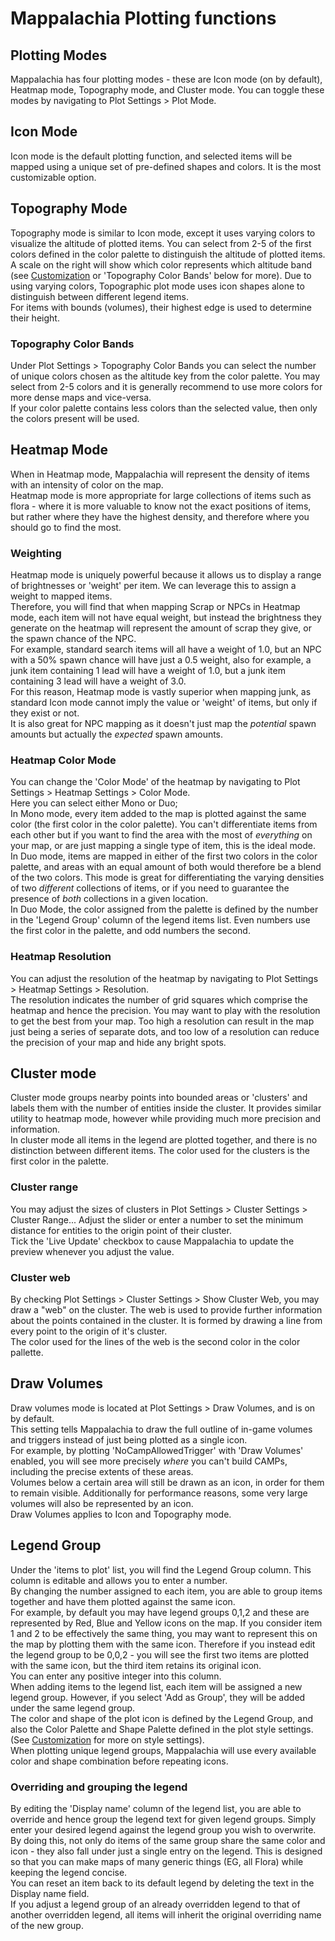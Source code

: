 # Mappalachia Plotting functions

## Plotting Modes
Mappalachia has four plotting modes - these are Icon mode (on by default), Heatmap mode, Topography mode, and Cluster mode. You can toggle these modes by navigating to Plot Settings > Plot Mode.<br/>

## Icon Mode
Icon mode is the default plotting function, and selected items will be mapped using a unique set of pre-defined shapes and colors. It is the most customizable option.

## Topography Mode
Topography mode is similar to Icon mode, except it uses varying colors to visualize the altitude of plotted items. You can select from 2-5 of the first colors defined in the color palette to distinguish the altitude of plotted items. A scale on the right will show which color represents which altitude band (see [Customization](Customization.md) or 'Topography Color Bands' below for more). Due to using varying colors, Topographic plot mode uses icon shapes alone to distinguish between different legend items.<br/>
For items with bounds (volumes), their highest edge is used to determine their height.

### Topography Color Bands
Under Plot Settings > Topography Color Bands you can select the number of unique colors chosen as the altitude key from the color palette. You may select from 2-5 colors and it is generally recommend to use more colors for more dense maps and vice-versa.<br/>
If your color palette contains less colors than the selected value, then only the colors present will be used.

## Heatmap Mode
When in Heatmap mode, Mappalachia will represent the density of items with an intensity of color on the map.<br/>
Heatmap mode is more appropriate for large collections of items such as flora - where it is more valuable to know not the exact positions of items, but rather where they have the highest density, and therefore where you should go to find the most.<br/>

### Weighting
Heatmap mode is uniquely powerful because it allows us to display a range of brightnesses or 'weight' per item. We can leverage this to assign a weight to mapped items.<br/>
Therefore, you will find that when mapping Scrap or NPCs in Heatmap mode, each item will not have equal weight, but instead the brightness they generate on the heatmap will represent the amount of scrap they give, or the spawn chance of the NPC.<br/>
For example, standard search items will all have a weight of 1.0, but an NPC  with a 50% spawn chance will have just a 0.5 weight, also for example, a junk item containing 1 lead will have a weight of 1.0, but a junk item containing 3 lead will have a weight of 3.0.<br/>
For this reason, Heatmap mode is vastly superior when mapping junk, as standard Icon mode cannot imply the value or 'weight' of items, but only if they exist or not.<br/>
It is also great for NPC mapping as it doesn't just map the *potential* spawn amounts but actually the *expected* spawn amounts.

### Heatmap Color Mode
You can change the 'Color Mode' of the heatmap by navigating to Plot Settings > Heatmap Settings > Color Mode.<br/>
Here you can select either Mono or Duo;<br/>
In Mono mode, every item added to the map is plotted against the same color (the first color in the color palette). You can't differentiate items from each other but if you want to find the area with the most of *everything* on your map, or are just mapping a single type of item, this is the ideal mode.<br/>
In Duo mode, items are mapped in either of the first two colors in the color palette, and areas with an equal amount of both would therefore be a blend of the two colors. This mode is great for differentiating the varying densities of two *different* collections of items, or if you need to guarantee the presence of *both* collections in a given location.<br/>
In Duo Mode, the color assigned from the palette is defined by the number in the 'Legend Group' column of the legend items list. Even numbers use the first color in the palette, and odd numbers the second.

### Heatmap Resolution
You can adjust the resolution of the heatmap by navigating to Plot Settings > Heatmap Settings > Resolution.<br/>
The resolution indicates the number of grid squares which comprise the heatmap and hence the precision. You may want to play with the resolution to get the best from your map. Too high a resolution can result in the map just being a series of separate dots, and too low of a resolution can reduce the precision of your map and hide any bright spots.

## Cluster mode
Cluster mode groups nearby points into bounded areas or 'clusters' and labels them with the number of entities inside the cluster. It provides similar utility to heatmap mode, however while providing much more precision and information.<br/>
In cluster mode all items in the legend are plotted together, and there is no distinction between different items. The color used for the clusters is the first color in the palette.

### Cluster range
You may adjust the sizes of clusters in Plot Settings > Cluster Settings > Cluster Range... Adjust the slider or enter a number to set the minimum distance for entities to the origin point of their cluster.<br/>
Tick the 'Live Update' checkbox to cause Mappalachia to update the preview whenever you adjust the value.<br/>

### Cluster web
By checking Plot Settings > Cluster Settings > Show Cluster Web, you may draw a "web" on the cluster. The web is used to provide further information about the points contained in the cluster. It is formed by drawing a line from every point to the origin of it's cluster.<br/>
The color used for the lines of the web is the second color in the color pallette.<br/>

## Draw Volumes
Draw volumes mode is located at Plot Settings > Draw Volumes, and is on by default.<br/>
This setting tells Mappalachia to draw the full outline of in-game volumes and triggers instead of just being plotted as a single icon.<br/>
For example, by plotting 'NoCampAllowedTrigger' with 'Draw Volumes' enabled, you will see more precisely *where* you can't build CAMPs, including the precise extents of these areas.<br/>
Volumes below a certain area will still be drawn as an icon, in order for them to remain visible. Additionally for performance reasons, some very large volumes will also be represented by an icon.<br/>
Draw Volumes applies to Icon and Topography mode.

## Legend Group
Under the 'items to plot' list, you will find the Legend Group column. This column is editable and allows you to enter a number.<br/>
By changing the number assigned to each item, you are able to group items together and have them plotted against the same icon.<br/>
For example, by default you may have legend groups 0,1,2 and these are represented by Red, Blue and Yellow icons on the map. If you consider item 1 and 2 to be effectively the same thing, you may want to represent this on the map by plotting them with the same icon. Therefore if you instead edit the legend group to be 0,0,2 - you will see the first two items are plotted with the same icon, but the third item retains its original icon.<br/>
You can enter any positive integer into this column.<br/>
When adding items to the legend list, each item will be assigned a new legend group. However, if you select 'Add as Group', they will be added under the same legend group.<br/>
The color and shape of the plot icon is defined by the Legend Group, and also the Color Palette and Shape Palette defined in the plot style settings. (See [Customization](Customization.md) for more on style settings).<br/>
When plotting unique legend groups, Mappalachia will use every available color and shape combination before repeating icons.

### Overriding and grouping the legend
By editing the 'Display name' column of the legend list, you are able to override and hence group the legend text for given legend groups. Simply enter your desired legend against the legend group you wish to overwrite.<br/>
By doing this, not only do items of the same group share the same color and icon - they also fall under just a single entry on the legend. This is designed so that you can make maps of many generic things (EG, all Flora) while keeping the legend concise.<br/>
You can reset an item back to its default legend by deleting the text in the Display name field.<br/>
If you adjust a legend group of an already overridden legend to that of another overridden legend, all items will inherit the original overriding name of the new group.